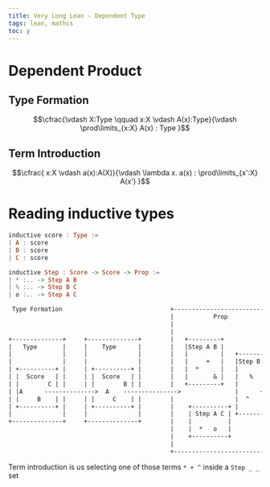 ```yaml
---
title: Very Long Lean - Dependent Type
tags: lean, mathcs
toc: y
---
```


# Dependent Product

## Type Formation

$$\cfrac{\vdash X:Type \qquad x:X \vdash A(x):Type}{\vdash \prod\limits_{x:X} A(x) : Type }$$

## Term Introduction

$$\cfrac{ x:X \vdash a(x):A(X)}{\vdash \lambda x. a(x) : \prod\limits_{x':X} A(x') }$$


# Reading inductive types

```hs
inductive score : Type :=
| A : score
| B : score
| C : score

inductive Step : Score -> Score -> Prop :=
| * :.. -> Step A B
| % :.. -> Step B C
| o :.. -> Step A C
```


```txt
 Type Formation                              +----------------------------+
                                             |           Prop             |
                                             |                            |
                                             |                            |
+--------------+     +--------------+        |   +---------+              |
|   Type       |     |    Type      |        |   |Step A B |              |
|              |     |              |        |   |         |   +--------+ |
|              |     |              |        |   |     +   |   |Step B C| |
| +----------+ |     | +----------+ |        |   |  *      |   |        | |
| |  Score   | |     | |  Score   | |        |   |       & |   |   %    | |
| |        C | |     | |        B | |        |   +---------+   |        | |
| |A      -------------->  A    --------------->               |      + | |
| |     B    | |     | |     C    | |        |                 |  ^     | |
| +----------+ |     | +----------+ |        |    +----------+ |        | |
|              |     |              |        |    | Step A C | +--------+ |
+--------------+     +--------------+        |    |          |            |
                                             |    |  *   o   |            |
                                             |    +----------+            |
                                             |                            |
                                             +----------------------------+
```

Term introduction is us selecting one of those terms `* + ^` inside a `Step _ _` set
